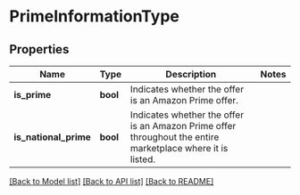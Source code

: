 # PrimeInformationType

## Properties

Name | Type | Description | Notes
------------ | ------------- | ------------- | -------------
**is_prime** | **bool** | Indicates whether the offer is an Amazon Prime offer. | 
**is_national_prime** | **bool** | Indicates whether the offer is an Amazon Prime offer throughout the entire marketplace where it is listed. | 

[[Back to Model list]](../README.md#documentation-for-models) [[Back to API list]](../README.md#documentation-for-api-endpoints) [[Back to README]](../README.md)


